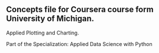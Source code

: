 ## Concepts file for Coursera course form University of Michigan.

Applied Plotting and Charting.

Part of the Specialization:  Applied Data Science with Python
